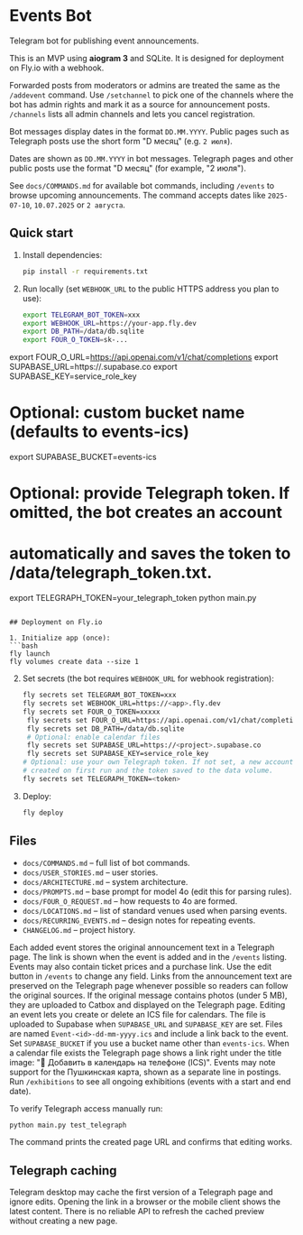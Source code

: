 # Events Bot

Telegram bot for publishing event announcements.

This is an MVP using **aiogram 3** and SQLite. It is designed for deployment on
Fly.io with a webhook.

Forwarded posts from moderators or admins are treated the same as the `/addevent` command.
Use `/setchannel` to pick one of the channels where the bot has admin rights and mark it as a source for announcement posts. `/channels` lists all admin channels and lets you cancel registration.

Bot messages display dates in the format `DD.MM.YYYY`. Public pages such as
Telegraph posts use the short form "D месяц" (e.g. `2 июля`).

Dates are shown as `DD.MM.YYYY` in bot messages. Telegraph pages and other
public posts use the format "D месяц" (for example, "2 июля").

See `docs/COMMANDS.md` for available bot commands, including `/events` to
browse upcoming announcements. The command accepts dates like `2025-07-10`,
`10.07.2025` or `2 августа`.

## Quick start

1. Install dependencies:
   ```bash
   pip install -r requirements.txt
   ```
2. Run locally (set `WEBHOOK_URL` to the public HTTPS address you plan to use):
   ```bash
   export TELEGRAM_BOT_TOKEN=xxx
   export WEBHOOK_URL=https://your-app.fly.dev
   export DB_PATH=/data/db.sqlite
   export FOUR_O_TOKEN=sk-...
  export FOUR_O_URL=https://api.openai.com/v1/chat/completions
  export SUPABASE_URL=https://<project>.supabase.co
  export SUPABASE_KEY=service_role_key
  # Optional: custom bucket name (defaults to events-ics)
  export SUPABASE_BUCKET=events-ics
  # Optional: provide Telegraph token. If omitted, the bot creates an account
  # automatically and saves the token to /data/telegraph_token.txt.
  export TELEGRAPH_TOKEN=your_telegraph_token
  python main.py
   ```

## Deployment on Fly.io

1. Initialize app (once):
   ```bash
   fly launch
   fly volumes create data --size 1
   ```
2. Set secrets (the bot requires `WEBHOOK_URL` for webhook registration):
   ```bash
   fly secrets set TELEGRAM_BOT_TOKEN=xxx
   fly secrets set WEBHOOK_URL=https://<app>.fly.dev
   fly secrets set FOUR_O_TOKEN=xxxxx
    fly secrets set FOUR_O_URL=https://api.openai.com/v1/chat/completions
    fly secrets set DB_PATH=/data/db.sqlite
    # Optional: enable calendar files
    fly secrets set SUPABASE_URL=https://<project>.supabase.co
    fly secrets set SUPABASE_KEY=service_role_key
   # Optional: use your own Telegraph token. If not set, a new account will be
   # created on first run and the token saved to the data volume.
   fly secrets set TELEGRAPH_TOKEN=<token>
   ```
3. Deploy:
   ```bash
   fly deploy
   ```

## Files
- `docs/COMMANDS.md` – full list of bot commands.
- `docs/USER_STORIES.md` – user stories.
- `docs/ARCHITECTURE.md` – system architecture.
- `docs/PROMPTS.md` – base prompt for model 4o (edit this for parsing rules).
- `docs/FOUR_O_REQUEST.md` – how requests to 4o are formed.
- `docs/LOCATIONS.md` – list of standard venues used when parsing events.
- `docs/RECURRING_EVENTS.md` – design notes for repeating events.
- `CHANGELOG.md` – project history.

Each added event stores the original announcement text in a Telegraph page. The link is shown when the event is added and in the `/events` listing. Events may also contain ticket prices and a purchase link. Use the edit button in `/events` to change any field.
Links from the announcement text are preserved on the Telegraph page whenever possible so readers can follow the original sources.
If the original message contains photos (under 5&nbsp;MB), they are uploaded to Catbox and displayed on the Telegraph page.
Editing an event lets you create or delete an ICS file for calendars. The file is uploaded to Supabase when `SUPABASE_URL` and `SUPABASE_KEY` are set. Files are named `Event-<id>-dd-mm-yyyy.ics` and include a link back to the event. Set `SUPABASE_BUCKET` if you use a bucket name other than `events-ics`.
When a calendar file exists the Telegraph page shows a link right under the title image: "📅 Добавить в календарь на телефоне (ICS)".
Events may note support for the Пушкинская карта, shown as a separate line in postings.
Run `/exhibitions` to see all ongoing exhibitions (events with a start and end date).

To verify Telegraph access manually run:
```bash
python main.py test_telegraph
```
The command prints the created page URL and confirms that editing works.

## Telegraph caching

Telegram desktop may cache the first version of a Telegraph page and ignore
edits. Opening the link in a browser or the mobile client shows the latest
content. There is no reliable API to refresh the cached preview without creating
a new page.

